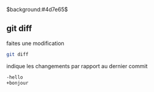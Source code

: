 $background:#4d7e65$

## git diff

<style>pre{background: #3f3f3f;}</style>

faites une modification

````bash
git diff
````

indique les changements par rapport au dernier commit

````bash
-hello
+bonjour
````